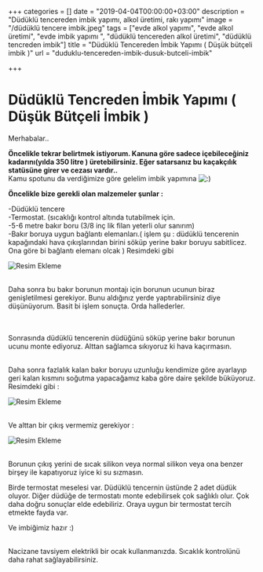 +++
categories = []
date = "2019-04-04T00:00:00+03:00"
description = "Düdüklü tencereden imbik yapımı, alkol üretimi, rakı yapımı"
image = "/düdüklü tencere imbik.jpeg"
tags = ["evde alkol yapımı", "evde alkol üretimi", "evde imbik yapımı ", "düdüklü tencereden alkol üretimi", "düdüklü tencreden imbik"]
title = "Düdüklü Tencereden  İmbik Yapımı ( Düşük bütçeli imbik )"
url = "duduklu-tencereden-imbik-dusuk-butceli-imbik"

+++
# Düdüklü Tencreden İmbik Yapımı ( Düşük Bütçeli İmbik )

Merhabalar.. 

  
  
**Öncelikle tekrar belirtmek istiyorum. Kanuna göre sadece içebileceğiniz kadarını(yılda 350 litre ) üretebilirsiniz. Eğer satarsanız bu kaçakçılık statüsüne girer ve cezası vardır..**   
Kamu spotunu da verdiğimize göre gelelim imbik yapımına ![:)](https://altinmakas.net/dosyalar/ifadeler/happy.gif ":)")   
  
  
**Öncelikle bize gerekli olan malzemeler şunlar :** <br>

  
\-Düdüklü tencere   
\-Termostat. (sıcaklığı kontrol altında tutabilmek için.   
\-5-6 metre bakır boru (3/8 inç lik filan yeterli olur sanırım)   
\-Bakır boruya uygun bağlantı elemanları.( işlem şu : düdüklü tencerenin kapağındaki hava çıkışlarından birini söküp yerine bakır boruyu sabitlicez. Ona göre bi bağlantı elemanı olcak ) Resimdeki gibi

![Resim Ekleme](https://altinmakas.net/dosyalar/yuklemeler/1-bakirboruu.png)   
<br>  
  
Daha sonra bu bakır borunun montajı için borunun ucunun biraz genişletilmesi gerekiyor. Bunu aldığınız yerde yaptırabilirsiniz diye düşünüyorum. Basit bi işlem sonuçta. Orda hallederler.   
<br><br>  
  
Sonrasında düdüklü tencerenin düdüğünü söküp yerine bakır borunun ucunu monte ediyoruz. Alttan sağlamca sıkıyoruz ki hava kaçırmasın. 

<br>  
Daha sonra fazlalık kalan bakır boruyu uzunluğu kendimize göre ayarlayıp geri kalan kısmını soğutma yapacağamız kaba göre daire şekilde büküyoruz. Resimdeki gibi : <br>

![Resim Ekleme](https://altinmakas.net/dosyalar/yuklemeler/1-bakirboruuu.png)   
  
<br>  
Ve alttan bir çıkış vermemiz gerekiyor :   
  
<br>  
  
![Resim Ekleme](https://altinmakas.net/dosyalar/yuklemeler/1-bakirboru2.png)   
<br>  
  
Borunun çıkış yerini de sıcak silikon veya normal silikon veya ona benzer birşey ile kapatıyoruz iyice ki su sızmasın. 

  
Birde termostat meselesi var. Düdüklü tencernin üstünde 2 adet düdük oluyor. Diğer düdüğe de termostatı monte edebilirsek çok sağlıklı olur. Çok daha doğru sonuçlar elde edebiliriz. Oraya uygun bir termostat tercih etmekte fayda var. 

  
Ve imbiğimiz hazır :)   
<br>  
  
Nacizane tavsiyem elektrikli bir ocak kullanmanızda. Sıcaklık kontrolünü daha rahat sağlayabilirsiniz. 